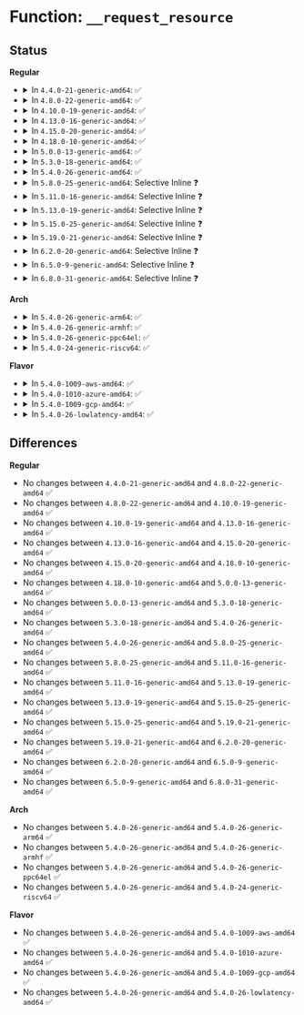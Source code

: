 # Function: <code>__request_resource</code>

## Status
<b>Regular</b>
<ul>
<li>
<details>
<summary>In <code>4.4.0-21-generic-amd64</code>: ✅</summary>

```c
struct resource * __request_resource(struct resource * root, struct resource * new)
```

```json
{
  "name": "__request_resource",
  "collision_type": "Unique Static",
  "inline_type": "No",
  "funcs": [
    {
      "addr": 18446744071579393888,
      "name": "__request_resource",
      "external": false,
      "loc": "kernel/resource.c:208",
      "file": "kernel/resource.c",
      "inline": "seen, unknown",
      "caller_inline": [],
      "caller_func": [
        "kernel/resource.c:request_resource",
        "kernel/resource.c:__insert_resource",
        "kernel/resource.c:__insert_resource",
        "kernel/resource.c:devm_request_resource",
        "kernel/resource.c:__request_region",
        "kernel/resource.c:__request_region",
        "kernel/resource.c:allocate_resource",
        "kernel/resource.c:allocate_resource",
        "kernel/resource.c:reserve_region_with_split"
      ]
    }
  ],
  "symbols": [
    {
      "addr": 18446744071579393888,
      "name": "__request_resource",
      "section": ".text",
      "bind": "STB_LOCAL",
      "size": 110
    }
  ]
}
```
</details>
</li>
<li>
<details>
<summary>In <code>4.8.0-22-generic-amd64</code>: ✅</summary>

```c
struct resource * __request_resource(struct resource * root, struct resource * new)
```

```json
{
  "name": "__request_resource",
  "collision_type": "Unique Static",
  "inline_type": "No",
  "funcs": [
    {
      "addr": 18446744071579405696,
      "name": "__request_resource",
      "external": false,
      "loc": "kernel/resource.c:217",
      "file": "kernel/resource.c",
      "inline": "seen, unknown",
      "caller_inline": [],
      "caller_func": [
        "kernel/resource.c:devm_request_resource",
        "kernel/resource.c:__request_region",
        "kernel/resource.c:reserve_region_with_split",
        "kernel/resource.c:__insert_resource",
        "kernel/resource.c:__insert_resource",
        "kernel/resource.c:allocate_resource",
        "kernel/resource.c:reallocate_resource",
        "kernel/resource.c:request_resource"
      ]
    }
  ],
  "symbols": [
    {
      "addr": 18446744071579405696,
      "name": "__request_resource",
      "section": ".text",
      "bind": "STB_LOCAL",
      "size": 107
    }
  ]
}
```
</details>
</li>
<li>
<details>
<summary>In <code>4.10.0-19-generic-amd64</code>: ✅</summary>

```c
struct resource * __request_resource(struct resource * root, struct resource * new)
```

```json
{
  "name": "__request_resource",
  "collision_type": "Unique Static",
  "inline_type": "No",
  "funcs": [
    {
      "addr": 18446744071579426000,
      "name": "__request_resource",
      "external": false,
      "loc": "kernel/resource.c:217",
      "file": "kernel/resource.c",
      "inline": "seen, unknown",
      "caller_inline": [],
      "caller_func": [
        "kernel/resource.c:devm_request_resource",
        "kernel/resource.c:__request_region",
        "kernel/resource.c:reserve_region_with_split",
        "kernel/resource.c:__insert_resource",
        "kernel/resource.c:__insert_resource",
        "kernel/resource.c:allocate_resource",
        "kernel/resource.c:reallocate_resource",
        "kernel/resource.c:request_resource"
      ]
    }
  ],
  "symbols": [
    {
      "addr": 18446744071579426000,
      "name": "__request_resource",
      "section": ".text",
      "bind": "STB_LOCAL",
      "size": 107
    }
  ]
}
```
</details>
</li>
<li>
<details>
<summary>In <code>4.13.0-16-generic-amd64</code>: ✅</summary>

```c
struct resource * __request_resource(struct resource * root, struct resource * new)
```

```json
{
  "name": "__request_resource",
  "collision_type": "Unique Static",
  "inline_type": "No",
  "funcs": [
    {
      "addr": 18446744071579413760,
      "name": "__request_resource",
      "external": false,
      "loc": "kernel/resource.c:217",
      "file": "kernel/resource.c",
      "inline": "seen, unknown",
      "caller_inline": [],
      "caller_func": [
        "kernel/resource.c:devm_request_resource",
        "kernel/resource.c:__request_region",
        "kernel/resource.c:reserve_region_with_split",
        "kernel/resource.c:__insert_resource",
        "kernel/resource.c:allocate_resource",
        "kernel/resource.c:reallocate_resource",
        "kernel/resource.c:request_resource"
      ]
    }
  ],
  "symbols": [
    {
      "addr": 18446744071579413760,
      "name": "__request_resource",
      "section": ".text",
      "bind": "STB_LOCAL",
      "size": 109
    }
  ]
}
```
</details>
</li>
<li>
<details>
<summary>In <code>4.15.0-20-generic-amd64</code>: ✅</summary>

```c
struct resource * __request_resource(struct resource * root, struct resource * new)
```

```json
{
  "name": "__request_resource",
  "collision_type": "Unique Static",
  "inline_type": "No",
  "funcs": [
    {
      "addr": 18446744071579441632,
      "name": "__request_resource",
      "external": false,
      "loc": "kernel/resource.c:217",
      "file": "kernel/resource.c",
      "inline": "seen, unknown",
      "caller_inline": [],
      "caller_func": [
        "kernel/resource.c:devm_request_resource",
        "kernel/resource.c:__request_region",
        "kernel/resource.c:reserve_region_with_split",
        "kernel/resource.c:__insert_resource",
        "kernel/resource.c:allocate_resource",
        "kernel/resource.c:reallocate_resource",
        "kernel/resource.c:request_resource"
      ]
    }
  ],
  "symbols": [
    {
      "addr": 18446744071579441632,
      "name": "__request_resource",
      "section": ".text",
      "bind": "STB_LOCAL",
      "size": 109
    }
  ]
}
```
</details>
</li>
<li>
<details>
<summary>In <code>4.18.0-10-generic-amd64</code>: ✅</summary>

```c
struct resource * __request_resource(struct resource * root, struct resource * new)
```

```json
{
  "name": "__request_resource",
  "collision_type": "Unique Static",
  "inline_type": "No",
  "funcs": [
    {
      "addr": 18446744071579456720,
      "name": "__request_resource",
      "external": false,
      "loc": "kernel/resource.c:184",
      "file": "kernel/resource.c",
      "inline": "seen, unknown",
      "caller_inline": [],
      "caller_func": [
        "kernel/resource.c:__request_region",
        "kernel/resource.c:reserve_region_with_split",
        "kernel/resource.c:__insert_resource",
        "kernel/resource.c:allocate_resource",
        "kernel/resource.c:reallocate_resource",
        "kernel/resource.c:request_resource_conflict"
      ]
    }
  ],
  "symbols": [
    {
      "addr": 18446744071579456720,
      "name": "__request_resource",
      "section": ".text",
      "bind": "STB_LOCAL",
      "size": 109
    }
  ]
}
```
</details>
</li>
<li>
<details>
<summary>In <code>5.0.0-13-generic-amd64</code>: ✅</summary>

```c
struct resource * __request_resource(struct resource * root, struct resource * new)
```

```json
{
  "name": "__request_resource",
  "collision_type": "Unique Static",
  "inline_type": "No",
  "funcs": [
    {
      "addr": 18446744071579490384,
      "name": "__request_resource",
      "external": false,
      "loc": "kernel/resource.c:184",
      "file": "kernel/resource.c",
      "inline": "seen, unknown",
      "caller_inline": [],
      "caller_func": [
        "kernel/resource.c:__request_region",
        "kernel/resource.c:reserve_region_with_split",
        "kernel/resource.c:__insert_resource",
        "kernel/resource.c:allocate_resource",
        "kernel/resource.c:reallocate_resource",
        "kernel/resource.c:request_resource_conflict"
      ]
    }
  ],
  "symbols": [
    {
      "addr": 18446744071579490384,
      "name": "__request_resource",
      "section": ".text",
      "bind": "STB_LOCAL",
      "size": 109
    }
  ]
}
```
</details>
</li>
<li>
<details>
<summary>In <code>5.3.0-18-generic-amd64</code>: ✅</summary>

```c
struct resource * __request_resource(struct resource * root, struct resource * new)
```

```json
{
  "name": "__request_resource",
  "collision_type": "Unique Static",
  "inline_type": "No",
  "funcs": [
    {
      "addr": 18446744071579508240,
      "name": "__request_resource",
      "external": false,
      "loc": "kernel/resource.c:185",
      "file": "kernel/resource.c",
      "inline": "seen, unknown",
      "caller_inline": [],
      "caller_func": [
        "kernel/resource.c:__request_region",
        "kernel/resource.c:reserve_region_with_split",
        "kernel/resource.c:__insert_resource",
        "kernel/resource.c:allocate_resource",
        "kernel/resource.c:reallocate_resource",
        "kernel/resource.c:request_resource_conflict"
      ]
    }
  ],
  "symbols": [
    {
      "addr": 18446744071579508240,
      "name": "__request_resource",
      "section": ".text",
      "bind": "STB_LOCAL",
      "size": 92
    }
  ]
}
```
</details>
</li>
<li>
<details>
<summary>In <code>5.4.0-26-generic-amd64</code>: ✅</summary>

```c
struct resource * __request_resource(struct resource * root, struct resource * new)
```

```json
{
  "name": "__request_resource",
  "collision_type": "Unique Static",
  "inline_type": "No",
  "funcs": [
    {
      "addr": 18446744071579534288,
      "name": "__request_resource",
      "external": false,
      "loc": "kernel/resource.c:185",
      "file": "kernel/resource.c",
      "inline": "seen, unknown",
      "caller_inline": [],
      "caller_func": [
        "kernel/resource.c:__request_region",
        "kernel/resource.c:reserve_region_with_split",
        "kernel/resource.c:__insert_resource",
        "kernel/resource.c:allocate_resource",
        "kernel/resource.c:reallocate_resource",
        "kernel/resource.c:request_resource_conflict"
      ]
    }
  ],
  "symbols": [
    {
      "addr": 18446744071579534288,
      "name": "__request_resource",
      "section": ".text",
      "bind": "STB_LOCAL",
      "size": 92
    }
  ]
}
```
</details>
</li>
<li>
<details>
<summary>In <code>5.8.0-25-generic-amd64</code>: Selective Inline ❓</summary>

```c
struct resource * __request_resource(struct resource * root, struct resource * new)
```

```json
{
  "name": "__request_resource",
  "collision_type": "Unique Static",
  "inline_type": "Selective",
  "funcs": [
    {
      "addr": 18446744071579569410,
      "name": "__request_resource",
      "external": false,
      "loc": "kernel/resource.c:185",
      "file": "kernel/resource.c",
      "inline": "not declared, inlined",
      "caller_inline": [
        "kernel/resource.c:__insert_resource"
      ],
      "caller_func": [
        "kernel/resource.c:devm_request_resource",
        "kernel/resource.c:__request_region",
        "kernel/resource.c:__reserve_region_with_split",
        "kernel/resource.c:allocate_resource",
        "kernel/resource.c:reallocate_resource"
      ]
    }
  ],
  "symbols": [
    {
      "addr": 18446744071579565216,
      "name": "__request_resource",
      "section": ".text",
      "bind": "STB_LOCAL",
      "size": 92
    }
  ]
}
```
</details>
</li>
<li>
<details>
<summary>In <code>5.11.0-16-generic-amd64</code>: Selective Inline ❓</summary>

```c
struct resource * __request_resource(struct resource * root, struct resource * new)
```

```json
{
  "name": "__request_resource",
  "collision_type": "Unique Static",
  "inline_type": "Selective",
  "funcs": [
    {
      "addr": 18446744071579550818,
      "name": "__request_resource",
      "external": false,
      "loc": "kernel/resource.c:185",
      "file": "kernel/resource.c",
      "inline": "not declared, inlined",
      "caller_inline": [
        "kernel/resource.c:__insert_resource"
      ],
      "caller_func": [
        "kernel/resource.c:devm_request_resource",
        "kernel/resource.c:__request_region",
        "kernel/resource.c:__reserve_region_with_split",
        "kernel/resource.c:allocate_resource",
        "kernel/resource.c:reallocate_resource"
      ]
    }
  ],
  "symbols": [
    {
      "addr": 18446744071579546592,
      "name": "__request_resource",
      "section": ".text",
      "bind": "STB_LOCAL",
      "size": 92
    }
  ]
}
```
</details>
</li>
<li>
<details>
<summary>In <code>5.13.0-19-generic-amd64</code>: Selective Inline ❓</summary>

```c
struct resource * __request_resource(struct resource * root, struct resource * new)
```

```json
{
  "name": "__request_resource",
  "collision_type": "Unique Static",
  "inline_type": "Selective",
  "funcs": [
    {
      "addr": 18446744071579555474,
      "name": "__request_resource",
      "external": false,
      "loc": "kernel/resource.c:184",
      "file": "kernel/resource.c",
      "inline": "not declared, inlined",
      "caller_inline": [
        "kernel/resource.c:__insert_resource"
      ],
      "caller_func": [
        "kernel/resource.c:devm_request_resource",
        "kernel/resource.c:__request_region_locked",
        "kernel/resource.c:reserve_region_with_split",
        "kernel/resource.c:allocate_resource",
        "kernel/resource.c:reallocate_resource"
      ]
    }
  ],
  "symbols": [
    {
      "addr": 18446744071579551072,
      "name": "__request_resource",
      "section": ".text",
      "bind": "STB_LOCAL",
      "size": 92
    }
  ]
}
```
</details>
</li>
<li>
<details>
<summary>In <code>5.15.0-25-generic-amd64</code>: Selective Inline ❓</summary>

```c
struct resource * __request_resource(struct resource * root, struct resource * new)
```

```json
{
  "name": "__request_resource",
  "collision_type": "Unique Static",
  "inline_type": "Selective",
  "funcs": [
    {
      "addr": 18446744071579628050,
      "name": "__request_resource",
      "external": false,
      "loc": "kernel/resource.c:184",
      "file": "kernel/resource.c",
      "inline": "not declared, inlined",
      "caller_inline": [
        "kernel/resource.c:__insert_resource"
      ],
      "caller_func": [
        "kernel/resource.c:devm_request_resource",
        "kernel/resource.c:__request_region_locked",
        "kernel/resource.c:reserve_region_with_split",
        "kernel/resource.c:allocate_resource",
        "kernel/resource.c:reallocate_resource"
      ]
    }
  ],
  "symbols": [
    {
      "addr": 18446744071579623648,
      "name": "__request_resource",
      "section": ".text",
      "bind": "STB_LOCAL",
      "size": 92
    }
  ]
}
```
</details>
</li>
<li>
<details>
<summary>In <code>5.19.0-21-generic-amd64</code>: Selective Inline ❓</summary>

```c
struct resource * __request_resource(struct resource * root, struct resource * new)
```

```json
{
  "name": "__request_resource",
  "collision_type": "Unique Static",
  "inline_type": "Selective",
  "funcs": [
    {
      "addr": 18446744071579723031,
      "name": "__request_resource",
      "external": false,
      "loc": "kernel/resource.c:171",
      "file": "kernel/resource.c",
      "inline": "not declared, inlined",
      "caller_inline": [
        "kernel/resource.c:__insert_resource"
      ],
      "caller_func": [
        "kernel/resource.c:devm_request_resource",
        "kernel/resource.c:__request_region_locked",
        "kernel/resource.c:reserve_region_with_split",
        "kernel/resource.c:allocate_resource",
        "kernel/resource.c:reallocate_resource"
      ]
    }
  ],
  "symbols": [
    {
      "addr": 18446744071579717920,
      "name": "__request_resource",
      "section": ".text",
      "bind": "STB_LOCAL",
      "size": 122
    }
  ]
}
```
</details>
</li>
<li>
<details>
<summary>In <code>6.2.0-20-generic-amd64</code>: Selective Inline ❓</summary>

```c
struct resource * __request_resource(struct resource * root, struct resource * new)
```

```json
{
  "name": "__request_resource",
  "collision_type": "Unique Static",
  "inline_type": "Selective",
  "funcs": [
    {
      "addr": 18446744071579850135,
      "name": "__request_resource",
      "external": false,
      "loc": "kernel/resource.c:171",
      "file": "kernel/resource.c",
      "inline": "not declared, inlined",
      "caller_inline": [
        "kernel/resource.c:__insert_resource"
      ],
      "caller_func": [
        "kernel/resource.c:reserve_setup",
        "kernel/resource.c:devm_request_resource",
        "kernel/resource.c:__request_region_locked",
        "kernel/resource.c:reserve_region_with_split",
        "kernel/resource.c:allocate_resource",
        "kernel/resource.c:reallocate_resource"
      ]
    }
  ],
  "symbols": [
    {
      "addr": 18446744071579845040,
      "name": "__request_resource",
      "section": ".text",
      "bind": "STB_LOCAL",
      "size": 122
    }
  ]
}
```
</details>
</li>
<li>
<details>
<summary>In <code>6.5.0-9-generic-amd64</code>: Selective Inline ❓</summary>

```c
struct resource * __request_resource(struct resource * root, struct resource * new)
```

```json
{
  "name": "__request_resource",
  "collision_type": "Unique Static",
  "inline_type": "Selective",
  "funcs": [
    {
      "addr": 18446744071579900386,
      "name": "__request_resource",
      "external": false,
      "loc": "kernel/resource.c:171",
      "file": "kernel/resource.c",
      "inline": "not declared, inlined",
      "caller_inline": [
        "kernel/resource.c:__insert_resource"
      ],
      "caller_func": [
        "kernel/resource.c:reserve_setup",
        "kernel/resource.c:devm_request_resource",
        "kernel/resource.c:__request_region_locked",
        "kernel/resource.c:reserve_region_with_split",
        "kernel/resource.c:reserve_region_with_split",
        "kernel/resource.c:allocate_resource",
        "kernel/resource.c:reallocate_resource"
      ]
    }
  ],
  "symbols": [
    {
      "addr": 18446744071579895264,
      "name": "__request_resource",
      "section": ".text",
      "bind": "STB_LOCAL",
      "size": 122
    }
  ]
}
```
</details>
</li>
<li>
<details>
<summary>In <code>6.8.0-31-generic-amd64</code>: Selective Inline ❓</summary>

```c
struct resource * __request_resource(struct resource * root, struct resource * new)
```

```json
{
  "name": "__request_resource",
  "collision_type": "Unique Static",
  "inline_type": "Selective",
  "funcs": [
    {
      "addr": 18446744071579939122,
      "name": "__request_resource",
      "external": false,
      "loc": "kernel/resource.c:171",
      "file": "kernel/resource.c",
      "inline": "not declared, inlined",
      "caller_inline": [
        "kernel/resource.c:__insert_resource"
      ],
      "caller_func": [
        "kernel/resource.c:reserve_setup",
        "kernel/resource.c:devm_request_resource",
        "kernel/resource.c:__request_region_locked",
        "kernel/resource.c:reserve_region_with_split",
        "kernel/resource.c:reserve_region_with_split",
        "kernel/resource.c:allocate_resource",
        "kernel/resource.c:reallocate_resource"
      ]
    }
  ],
  "symbols": [
    {
      "addr": 18446744071579934112,
      "name": "__request_resource",
      "section": ".text",
      "bind": "STB_LOCAL",
      "size": 122
    }
  ]
}
```
</details>
</li>
</ul>
<b>Arch</b>
<ul>
<li>
<details>
<summary>In <code>5.4.0-26-generic-arm64</code>: ✅</summary>

```c
struct resource * __request_resource(struct resource * root, struct resource * new)
```

```json
{
  "name": "__request_resource",
  "collision_type": "Unique Static",
  "inline_type": "No",
  "funcs": [
    {
      "addr": 18446603336490678712,
      "name": "__request_resource",
      "external": false,
      "loc": "kernel/resource.c:185",
      "file": "kernel/resource.c",
      "inline": "seen, unknown",
      "caller_inline": [],
      "caller_func": [
        "kernel/resource.c:__request_region",
        "kernel/resource.c:reserve_region_with_split",
        "kernel/resource.c:__insert_resource",
        "kernel/resource.c:allocate_resource",
        "kernel/resource.c:reallocate_resource",
        "kernel/resource.c:request_resource_conflict"
      ]
    }
  ],
  "symbols": [
    {
      "addr": 18446603336490678712,
      "name": "__request_resource",
      "section": ".text",
      "bind": "STB_LOCAL",
      "size": 156
    }
  ]
}
```
</details>
</li>
<li>
<details>
<summary>In <code>5.4.0-26-generic-armhf</code>: ✅</summary>

```c
struct resource * __request_resource(struct resource * root, struct resource * new)
```

```json
{
  "name": "__request_resource",
  "collision_type": "Unique Static",
  "inline_type": "No",
  "funcs": [
    {
      "addr": 3224749316,
      "name": "__request_resource",
      "external": false,
      "loc": "kernel/resource.c:185",
      "file": "kernel/resource.c",
      "inline": "seen, unknown",
      "caller_inline": [],
      "caller_func": [
        "kernel/resource.c:__request_region",
        "kernel/resource.c:reserve_region_with_split",
        "kernel/resource.c:__insert_resource",
        "kernel/resource.c:allocate_resource",
        "kernel/resource.c:allocate_resource",
        "kernel/resource.c:request_resource_conflict"
      ]
    }
  ],
  "symbols": [
    {
      "addr": 3224749316,
      "name": "__request_resource",
      "section": ".text",
      "bind": "STB_LOCAL",
      "size": 144
    }
  ]
}
```
</details>
</li>
<li>
<details>
<summary>In <code>5.4.0-26-generic-ppc64el</code>: ✅</summary>

```c
struct resource * __request_resource(struct resource * root, struct resource * new)
```

```json
{
  "name": "__request_resource",
  "collision_type": "Unique Static",
  "inline_type": "No",
  "funcs": [
    {
      "addr": 13835058055283502368,
      "name": "__request_resource",
      "external": false,
      "loc": "kernel/resource.c:185",
      "file": "kernel/resource.c",
      "inline": "seen, unknown",
      "caller_inline": [],
      "caller_func": [
        "kernel/resource.c:__request_region",
        "kernel/resource.c:reserve_region_with_split",
        "kernel/resource.c:__insert_resource",
        "kernel/resource.c:__insert_resource",
        "kernel/resource.c:allocate_resource",
        "kernel/resource.c:reallocate_resource",
        "kernel/resource.c:request_resource_conflict"
      ]
    }
  ],
  "symbols": [
    {
      "addr": 13835058055283502368,
      "name": "__request_resource",
      "section": ".text",
      "bind": "STB_LOCAL",
      "size": 132
    }
  ]
}
```
</details>
</li>
<li>
<details>
<summary>In <code>5.4.0-24-generic-riscv64</code>: ✅</summary>

```c
struct resource * __request_resource(struct resource * root, struct resource * new)
```

```json
{
  "name": "__request_resource",
  "collision_type": "Unique Static",
  "inline_type": "No",
  "funcs": [
    {
      "addr": 18446743936271414586,
      "name": "__request_resource",
      "external": false,
      "loc": "kernel/resource.c:185",
      "file": "kernel/resource.c",
      "inline": "seen, unknown",
      "caller_inline": [],
      "caller_func": [
        "kernel/resource.c:__request_region",
        "kernel/resource.c:reserve_region_with_split",
        "kernel/resource.c:__insert_resource",
        "kernel/resource.c:__insert_resource",
        "kernel/resource.c:allocate_resource",
        "kernel/resource.c:reallocate_resource",
        "kernel/resource.c:request_resource_conflict"
      ]
    }
  ],
  "symbols": [
    {
      "addr": 18446743936271414586,
      "name": "__request_resource",
      "section": ".text",
      "bind": "STB_LOCAL",
      "size": 110
    }
  ]
}
```
</details>
</li>
</ul>
<b>Flavor</b>
<ul>
<li>
<details>
<summary>In <code>5.4.0-1009-aws-amd64</code>: ✅</summary>

```c
struct resource * __request_resource(struct resource * root, struct resource * new)
```

```json
{
  "name": "__request_resource",
  "collision_type": "Unique Static",
  "inline_type": "No",
  "funcs": [
    {
      "addr": 18446744071579507952,
      "name": "__request_resource",
      "external": false,
      "loc": "kernel/resource.c:185",
      "file": "kernel/resource.c",
      "inline": "seen, unknown",
      "caller_inline": [],
      "caller_func": [
        "kernel/resource.c:__request_region",
        "kernel/resource.c:reserve_region_with_split",
        "kernel/resource.c:__insert_resource",
        "kernel/resource.c:allocate_resource",
        "kernel/resource.c:reallocate_resource",
        "kernel/resource.c:request_resource_conflict"
      ]
    }
  ],
  "symbols": [
    {
      "addr": 18446744071579507952,
      "name": "__request_resource",
      "section": ".text",
      "bind": "STB_LOCAL",
      "size": 92
    }
  ]
}
```
</details>
</li>
<li>
<details>
<summary>In <code>5.4.0-1010-azure-amd64</code>: ✅</summary>

```c
struct resource * __request_resource(struct resource * root, struct resource * new)
```

```json
{
  "name": "__request_resource",
  "collision_type": "Unique Static",
  "inline_type": "No",
  "funcs": [
    {
      "addr": 18446744071579436752,
      "name": "__request_resource",
      "external": false,
      "loc": "kernel/resource.c:185",
      "file": "kernel/resource.c",
      "inline": "seen, unknown",
      "caller_inline": [],
      "caller_func": [
        "kernel/resource.c:__request_region",
        "kernel/resource.c:reserve_region_with_split",
        "kernel/resource.c:__insert_resource",
        "kernel/resource.c:allocate_resource",
        "kernel/resource.c:reallocate_resource",
        "kernel/resource.c:request_resource_conflict"
      ]
    }
  ],
  "symbols": [
    {
      "addr": 18446744071579436752,
      "name": "__request_resource",
      "section": ".text",
      "bind": "STB_LOCAL",
      "size": 92
    }
  ]
}
```
</details>
</li>
<li>
<details>
<summary>In <code>5.4.0-1009-gcp-amd64</code>: ✅</summary>

```c
struct resource * __request_resource(struct resource * root, struct resource * new)
```

```json
{
  "name": "__request_resource",
  "collision_type": "Unique Static",
  "inline_type": "No",
  "funcs": [
    {
      "addr": 18446744071579507872,
      "name": "__request_resource",
      "external": false,
      "loc": "kernel/resource.c:185",
      "file": "kernel/resource.c",
      "inline": "seen, unknown",
      "caller_inline": [],
      "caller_func": [
        "kernel/resource.c:__request_region",
        "kernel/resource.c:reserve_region_with_split",
        "kernel/resource.c:__insert_resource",
        "kernel/resource.c:allocate_resource",
        "kernel/resource.c:reallocate_resource",
        "kernel/resource.c:request_resource_conflict"
      ]
    }
  ],
  "symbols": [
    {
      "addr": 18446744071579507872,
      "name": "__request_resource",
      "section": ".text",
      "bind": "STB_LOCAL",
      "size": 92
    }
  ]
}
```
</details>
</li>
<li>
<details>
<summary>In <code>5.4.0-26-lowlatency-amd64</code>: ✅</summary>

```c
struct resource * __request_resource(struct resource * root, struct resource * new)
```

```json
{
  "name": "__request_resource",
  "collision_type": "Unique Static",
  "inline_type": "No",
  "funcs": [
    {
      "addr": 18446744071579540672,
      "name": "__request_resource",
      "external": false,
      "loc": "kernel/resource.c:185",
      "file": "kernel/resource.c",
      "inline": "seen, unknown",
      "caller_inline": [],
      "caller_func": [
        "kernel/resource.c:__request_region",
        "kernel/resource.c:reserve_region_with_split",
        "kernel/resource.c:__insert_resource",
        "kernel/resource.c:allocate_resource",
        "kernel/resource.c:reallocate_resource",
        "kernel/resource.c:request_resource_conflict"
      ]
    }
  ],
  "symbols": [
    {
      "addr": 18446744071579540672,
      "name": "__request_resource",
      "section": ".text",
      "bind": "STB_LOCAL",
      "size": 92
    }
  ]
}
```
</details>
</li>
</ul>

## Differences
<b>Regular</b>
<ul>
<li>
No changes between <code>4.4.0-21-generic-amd64</code> and <code>4.8.0-22-generic-amd64</code> ✅
</li>
<li>
No changes between <code>4.8.0-22-generic-amd64</code> and <code>4.10.0-19-generic-amd64</code> ✅
</li>
<li>
No changes between <code>4.10.0-19-generic-amd64</code> and <code>4.13.0-16-generic-amd64</code> ✅
</li>
<li>
No changes between <code>4.13.0-16-generic-amd64</code> and <code>4.15.0-20-generic-amd64</code> ✅
</li>
<li>
No changes between <code>4.15.0-20-generic-amd64</code> and <code>4.18.0-10-generic-amd64</code> ✅
</li>
<li>
No changes between <code>4.18.0-10-generic-amd64</code> and <code>5.0.0-13-generic-amd64</code> ✅
</li>
<li>
No changes between <code>5.0.0-13-generic-amd64</code> and <code>5.3.0-18-generic-amd64</code> ✅
</li>
<li>
No changes between <code>5.3.0-18-generic-amd64</code> and <code>5.4.0-26-generic-amd64</code> ✅
</li>
<li>
No changes between <code>5.4.0-26-generic-amd64</code> and <code>5.8.0-25-generic-amd64</code> ✅
</li>
<li>
No changes between <code>5.8.0-25-generic-amd64</code> and <code>5.11.0-16-generic-amd64</code> ✅
</li>
<li>
No changes between <code>5.11.0-16-generic-amd64</code> and <code>5.13.0-19-generic-amd64</code> ✅
</li>
<li>
No changes between <code>5.13.0-19-generic-amd64</code> and <code>5.15.0-25-generic-amd64</code> ✅
</li>
<li>
No changes between <code>5.15.0-25-generic-amd64</code> and <code>5.19.0-21-generic-amd64</code> ✅
</li>
<li>
No changes between <code>5.19.0-21-generic-amd64</code> and <code>6.2.0-20-generic-amd64</code> ✅
</li>
<li>
No changes between <code>6.2.0-20-generic-amd64</code> and <code>6.5.0-9-generic-amd64</code> ✅
</li>
<li>
No changes between <code>6.5.0-9-generic-amd64</code> and <code>6.8.0-31-generic-amd64</code> ✅
</li>
</ul>
<b>Arch</b>
<ul>
<li>
No changes between <code>5.4.0-26-generic-amd64</code> and <code>5.4.0-26-generic-arm64</code> ✅
</li>
<li>
No changes between <code>5.4.0-26-generic-amd64</code> and <code>5.4.0-26-generic-armhf</code> ✅
</li>
<li>
No changes between <code>5.4.0-26-generic-amd64</code> and <code>5.4.0-26-generic-ppc64el</code> ✅
</li>
<li>
No changes between <code>5.4.0-26-generic-amd64</code> and <code>5.4.0-24-generic-riscv64</code> ✅
</li>
</ul>
<b>Flavor</b>
<ul>
<li>
No changes between <code>5.4.0-26-generic-amd64</code> and <code>5.4.0-1009-aws-amd64</code> ✅
</li>
<li>
No changes between <code>5.4.0-26-generic-amd64</code> and <code>5.4.0-1010-azure-amd64</code> ✅
</li>
<li>
No changes between <code>5.4.0-26-generic-amd64</code> and <code>5.4.0-1009-gcp-amd64</code> ✅
</li>
<li>
No changes between <code>5.4.0-26-generic-amd64</code> and <code>5.4.0-26-lowlatency-amd64</code> ✅
</li>
</ul>
